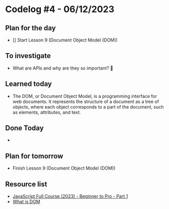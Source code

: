 # Codelog #4 - 06/12/2023



## Plan for the day
- [] Start Lesson 9 (Document Object Model (DOM))
 


## To investigate
- What are APIs and why are they so important? 🙂



## Learned today
- The DOM, or Document Object Model, is a programming interface for web documents. It represents the structure of a document as a tree of objects, where each object corresponds to a part of the document, such as elements, attributes, and text. 


## Done Today
- 



## Plan for tomorrow
- Finish Lesson 9 (Document Object Model (DOM))


## Resource list
- [JavaScript Full Course (2023) - Beginner to Pro - Part 1](https://www.youtube.com/watch?v=SBmSRK3feww&list=PLghkhsW32AScslc5-k7f9A7cOFJI6gZbv&index=9)
- [What is DOM](https://www.w3schools.com/js/js_htmldom.asp)
